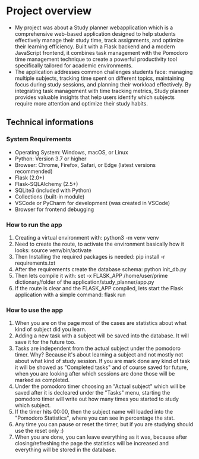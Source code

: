 # Project overview
- My project was about a Study planner webapplication which is a comprehensive web-based application designed to help students effectively manage their study time, track assignments, and optimize their learning efficiency. Built with a Flask backend and a modern JavaScript frontend, it combines task management with the Pomodoro time management technique to create a powerful productivity tool specifically tailored for academic environments.
- The application addresses common challenges students face: managing multiple subjects, tracking time spent on different topics, maintaining focus during study sessions, and planning their workload effectively. By integrating task management with time tracking metrics, Study planner provides valuable insights that help users identify which subjects require more attention and optimize their study habits.

## Technical informations
### System Requirements
- Operating System: Windows, macOS, or Linux
- Python: Version 3.7 or higher
-	Browser: Chrome, Firefox, Safari, or Edge (latest versions recommended)  
-	Flask (2.0+)
-	Flask-SQLAlchemy (2.5+)
-	SQLite3 (included with Python)
-	Collections (built-in module)
-	VSCode or PyCharm for development (was created in VSCode)
-	Browser for frontend debugging
### How to run the app
1.	Creating a virtual environment with: python3 -m venv venv
2.	Need to create the route, to activate the environment basically how it looks: source venv/bin/activate
3.	Then Installing the required packages is needed: pip install -r requirements.txt
4.	After the requirements create the database schema: python init_db.py
5.	Then lets compile it with: set -x FLASK_APP /home/user/prime dictionary/folder of the application/study_planner/app.py
6.	If the route is clear and the FLASK_APP compiled, lets start the Flask application with a simple command: flask run
### How to use the app
1. When you are on the page most of the cases are statistics about what kind of subject did you learn.
2. Adding a new task with a subject will be saved into the database. It will save it for the future too.
3. Tasks are independent from the actual subject under the pomodoro timer. Why? Because it's about learning a subject and not mostly not about what kind of study session. If you are mark done any kind of task it will be showed as "Completed tasks" and of course saved for future, when you are looking after which sessions are done those will be marked as completed.
4. Under the pomodoro timer choosing an "Actual subject" which will be saved after it is decleared under the "Tasks" menu, starting the pomodoro timer will write out how many times you started to study which subject.
5. If the timer hits 00:00, then the subject name will loaded into the "Pomodoro Statistics", where you can see in percentage the stat.
6. Any time you can pause or reset the timer, but if you are studying should use the reset only :)
7. When you are done, you can leave everything as it was, because after closing/refreshing the page the statistics will be increased and everything will be stored in the database.
